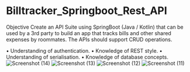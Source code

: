 # Billtracker_Springboot_Rest_API
Objective
Create an API Suite using SpringBoot (Java / Kotlin) that can be used by a 3rd party to build an
app that tracks bills and other shared expenses by roommates. The APIs should support CRUD
operations.

• Understanding of authentication.
• Knowledge of REST style.
• Understanding of serialisation.
• Knowledge of database concepts.
![Screenshot (14)](https://user-images.githubusercontent.com/76790667/197366077-24f74376-ca7c-48d8-ae32-8d099b81c743.png)
![Screenshot (13)](https://user-images.githubusercontent.com/76790667/197366078-17e5ad92-ddbf-42a3-9808-a30bb2e7ec12.png)
![Screenshot (12)](https://user-images.githubusercontent.com/76790667/197366080-f10059ac-b702-4f1b-96a3-8de5310443a7.png)
![Screenshot (11)](https://user-images.githubusercontent.com/76790667/197366083-752535d4-5cf1-4f58-a869-7d7e21df1d45.png)
